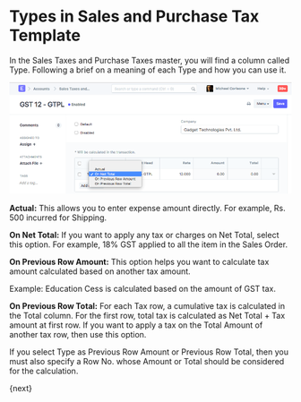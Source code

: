 <!-- add-breadcrumbs -->
# Types in Sales and Purchase Tax Template

In the Sales Taxes and Purchase Taxes master, you will find a column called Type. Following a brief on a meaning of each Type and how you can use it.

<img alt="Role Desk Permission" class="screenshot" src="../assets/types-in-tax-masters.png">

**Actual:** This allows you to enter expense amount directly. For example, Rs. 500 incurred for Shipping.

**On Net Total:** If you want to apply any tax or charges on Net Total, select this option. For example, 18% GST applied to all the item in the Sales Order.

**On Previous Row Amount:** This option helps you want to calculate tax amount calculated based on another tax amount.

Example: Education Cess is calculated based on the amount of GST tax.

**On Previous Row Total:** For each Tax row, a cumulative tax is calculated in the Total column. For the first row, total tax is calculated as Net Total + Tax amount at first row. If you want to apply a tax on the Total Amount of another tax row, then use this option.

If you select Type as Previous Row Amount or Previous Row Total, then you must also specify a Row No. whose Amount or Total should be considered for the calculation.

{next}
